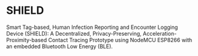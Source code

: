 # SHIELD
Smart Tag-based, Human Infection Reporting and Encounter Logging Device (SHIELD): A Decentralized, Privacy-Preserving, Acceleration-Proximity-based Contact Tracing Prototype using NodeMCU ESP8266 with an embedded Bluetooth Low Energy (BLE).

